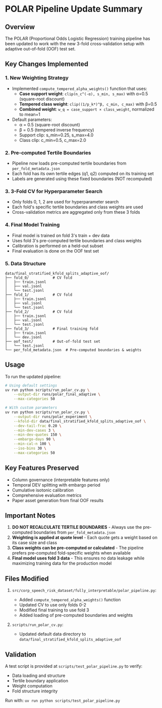 # POLAR Pipeline Update Summary

## Overview
The POLAR (Proportional Odds Logistic Regression) training pipeline has been updated to work with the new 3-fold cross-validation setup with adaptive out-of-fold (OOF) test set.

## Key Changes Implemented

### 1. **New Weighting Strategy**
- Implemented `compute_tempered_alpha_weights()` function that uses:
  - **Case support weight**: `clip(n_c^(-α), s_min, s_max)` with α=0.5 (square-root discount)
  - **Tempered class weight**: `clip((1/p_k*)^β, c_min, c_max)` with β=0.5
  - **Combined weight**: `w_q = case_support × class_weight`, normalized to mean=1
- Default parameters:
  - α = 0.5 (square-root discount)
  - β = 0.5 (tempered inverse frequency)
  - Support clip: s_min=0.25, s_max=4.0
  - Class clip: c_min=0.5, c_max=2.0

### 2. **Pre-computed Tertile Boundaries**
- Pipeline now loads pre-computed tertile boundaries from `per_fold_metadata.json`
- Each fold has its own tertile edges (q1, q2) computed on its training set
- Labels are generated using these fixed boundaries (NOT recomputed)

### 3. **3-Fold CV for Hyperparameter Search**
- Only folds 0, 1, 2 are used for hyperparameter search
- Each fold's specific tertile boundaries and class weights are used
- Cross-validation metrics are aggregated only from these 3 folds

### 4. **Final Model Training**
- Final model is trained on fold 3's train + dev data
- Uses fold 3's pre-computed tertile boundaries and class weights
- Calibration is performed on a held-out subset
- Final evaluation is done on the OOF test set

### 5. **Data Structure**
```
data/final_stratified_kfold_splits_adaptive_oof/
├── fold_0/           # CV fold
│   ├── train.jsonl
│   ├── val.jsonl
│   └── test.jsonl
├── fold_1/           # CV fold
│   ├── train.jsonl
│   ├── val.jsonl
│   └── test.jsonl
├── fold_2/           # CV fold
│   ├── train.jsonl
│   ├── val.jsonl
│   └── test.jsonl
├── fold_3/           # Final training fold
│   ├── train.jsonl
│   └── dev.jsonl
├── oof_test/         # Out-of-fold test set
│   └── test.jsonl
└── per_fold_metadata.json  # Pre-computed boundaries & weights
```

## Usage

To run the updated pipeline:

```bash
# Using default settings
uv run python scripts/run_polar_cv.py \
    --output-dir runs/polar_final_adaptive \
    --max-categories 50

# With custom parameters
uv run python scripts/run_polar_cv.py \
    --output-dir runs/polar_experiment \
    --kfold-dir data/final_stratified_kfold_splits_adaptive_oof \
    --dev-tail-frac 0.20 \
    --min-dev-cases 3 \
    --min-dev-quotes 150 \
    --embargo-days 90 \
    --min-cal-n 100 \
    --iso-bins 30 \
    --max-categories 50
```

## Key Features Preserved
- Column governance (interpretable features only)
- Temporal DEV splitting with embargo period
- Cumulative isotonic calibration
- Comprehensive evaluation metrics
- Paper asset generation from final OOF results

## Important Notes
1. **DO NOT RECALCULATE TERTILE BOUNDARIES** - Always use the pre-computed boundaries from `per_fold_metadata.json`
2. **Weighting is applied at quote level** - Each quote gets a weight based on its case size and class
3. **Class weights can be pre-computed or calculated** - The pipeline prefers pre-computed fold-specific weights when available
4. **Final model uses fold 3 data** - This ensures no data leakage while maximizing training data for the production model

## Files Modified
1. `src/corp_speech_risk_dataset/fully_interpretable/polar_pipeline.py`:
   - Added `compute_tempered_alpha_weights()` function
   - Updated CV to use only folds 0-2
   - Modified final training to use fold 3
   - Added loading of pre-computed boundaries and weights

2. `scripts/run_polar_cv.py`:
   - Updated default data directory to `data/final_stratified_kfold_splits_adaptive_oof`

## Validation
A test script is provided at `scripts/test_polar_pipeline.py` to verify:
- Data loading and structure
- Tertile boundary application
- Weight computation
- Fold structure integrity

Run with: `uv run python scripts/test_polar_pipeline.py`
